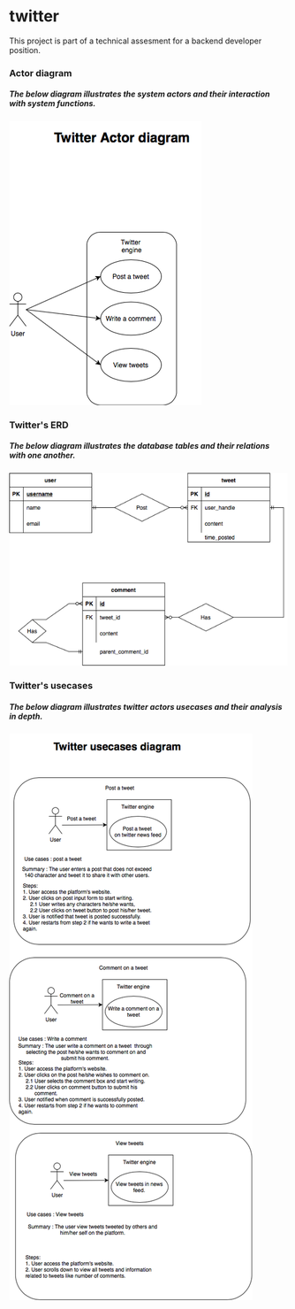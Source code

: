 # twitter

This project is part of a technical assesment for a backend developer position. 


### Actor diagram

##### The below diagram illustrates the system actors and their interaction with system functions.

![Image of twitter actors](flaskr/diagrams/Actor-diagram-twitter.drawio.png)



### Twitter's ERD

##### The below diagram illustrates the database tables and their relations with one another.

![Image of twitter database ERD](flaskr/diagrams/Twitter_ERD.drawiopng.png)



### Twitter's usecases

##### The below diagram illustrates twitter actors usecases and their analysis in depth.

![Image of twitter actors and their usecases analysis](flaskr/diagrams/Usecases-diagram-twitter.drawio.png)

